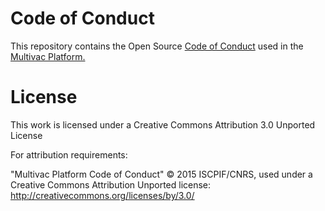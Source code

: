 # Code of Conduct

This repository contains the Open Source [Code of Conduct](https://github.com/multivacplatform/code-of-conduct/blob/master/code-of-conduct.md) used in the [Multivac Platform.](https://multivac.iscpif.fr)

# License

This work is licensed under a Creative Commons Attribution 3.0 Unported License

For attribution requirements:

"Multivac Platform Code of Conduct" © 2015 ISCPIF/CNRS, used under a Creative Commons Attribution Unported license: http://creativecommons.org/licenses/by/3.0/
